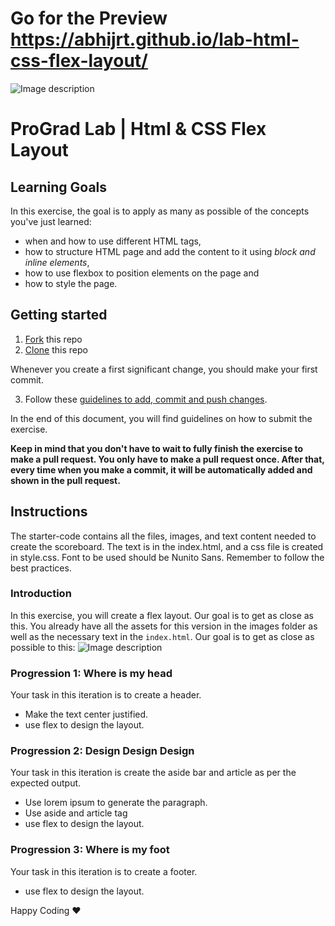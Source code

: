 # Go for the Preview  https://abhijrt.github.io/lab-html-css-flex-layout/

![Image description](https://i1.faceprep.in/ProGrad/face-logo-resized.png)

# ProGrad Lab | Html & CSS Flex Layout

## Learning Goals

In this exercise, the goal is to apply as many as possible of the concepts you've just learned:

- when and how to use different HTML tags,
- how to structure HTML page and add the content to it using _block and inline elements_,
- how to use flexbox to position elements on the page and
- how to style the page.

## Getting started

1. [Fork](https://github.com/FACEPrep-ProGrad/lab-html-css-flex-layout.git) this repo
2. [Clone](https://github.com/FACEPrep-ProGrad/lab-html-css-flex-layout.git) this repo

Whenever you create a first significant change, you should make your first commit.

3. Follow these [guidelines to add, commit and push changes](https://github.com/FACEPrep-ProGrad/general-guidelines-labs-project-builders.git).

In the end of this document, you will find guidelines on how to submit the exercise.

**Keep in mind that you don't have to wait to fully finish the exercise to make a pull request. You only have to make a pull request once. After that, every time when you make a commit, it will be automatically added and shown in the pull request.**

## Instructions
The starter-code contains all the files, images, and text content needed to create the scoreboard. 
The text is in the index.html, and a css file is created in style.css. Font to be used should be Nunito Sans. Remember to follow the best practices.

### Introduction

In this exercise, you will create a flex layout. Our goal is to get as close as this. You already have all the assets for this version in the images folder as well as the necessary text in the `index.html`.
Our goal is to get as close as possible to this:
![Image description](https://i1.faceprep.in/ProGrad/flex-2.png)


### Progression 1: Where is my head
Your task in this iteration is to create a header.
- Make the text center justified.
- use flex to design the layout.

### Progression 2: Design Design Design
Your task in this iteration is create the aside bar and article as per the expected output.
- Use lorem ipsum to generate the paragraph.
- Use aside and article tag
- use flex to design the layout.

### Progression 3: Where is my foot 
Your task in this iteration is to create a footer.
- use flex to design the layout.


Happy Coding ❤️
